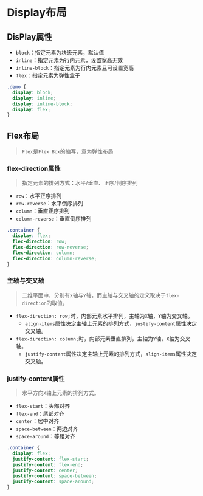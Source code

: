 # Display布局

## DisPlay属性

- `block`：指定元素为块级元素，默认值
- `inline`：指定元素为行内元素，设置宽高无效
- `inline-block`：指定元素为行内元素且可设置宽高
- `flex`：指定元素为弹性盒子

```css
.demo {
  display: block;
  display: inline;
  display: inline-block;
  display: flex;
}
```

## Flex布局

> `Flex`是`Flex Box`的缩写，意为弹性布局

### flex-direction属性

> 指定元素的排列方式：水平/垂直、正序/倒序排列

- `row`：水平正序排列
- `row-reverse`：水平倒序排列
- `column`：垂直正序排列
- `column-reverse`：垂直倒序排列

```css
.container {
  display: flex;
  flex-direction: row;
  flex-direction: row-reverse;
  flex-direction: column;
  flex-direction: column-reverse;
}
```

### 主轴与交叉轴

> 二维平面中，分别有`X`轴与`Y`轴，而主轴与交叉轴的定义取决于`flex-direction`的取值。

- `flex-direction: row;`时，内部元素水平排列，主轴为`X`轴，`Y`轴为交叉轴。
  - `align-items`属性决定主轴上元素的排列方式，`justify-content`属性决定交叉轴。
- `flex-direction: column;`时，内部元素垂直排列，主轴为`Y`轴，`X`轴为交叉轴。
  - `justify-content`属性决定主轴上元素的排列方式，`align-items`属性决定交叉轴。

### justify-content属性

> 水平方向`X`轴上元素的排列方式。

- `flex-start`：头部对齐
- `flex-end`：尾部对齐
- `center`：居中对齐
- `space-between`：两边对齐
- `space-around`：等距对齐

```css
.container {
  display: flex;
  justify-content: flex-start;
  justify-content: flex-end;
  justify-content: center;
  justify-content: space-between;
  justify-content: space-around;
}
```
